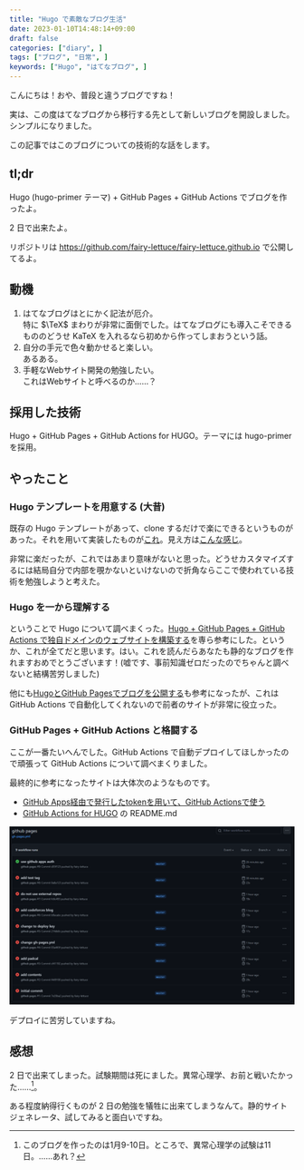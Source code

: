 ```yaml
---
title: "Hugo で素敵なブログ生活"
date: 2023-01-10T14:48:14+09:00
draft: false
categories: ["diary", ]
tags: ["ブログ", "日常", ]
keywords: ["Hugo", "はてなブログ", ]
---
```


こんにちは！おや、普段と違うブログですね！

実は、この度はてなブログから移行する先として新しいブログを開設しました。シンプルになりました。

この記事ではこのブログについての技術的な話をします。

## tl;dr

Hugo (hugo-primer テーマ) + GitHub Pages + GitHub Actions でブログを作ったよ。

2 日で出来たよ。

リポジトリは https://github.com/fairy-lettuce/fairy-lettuce.github.io で公開してるよ。

<!--more-->

## 動機

1. はてなブログはとにかく記法が厄介。  
	特に $\TeX$ まわりが非常に面倒でした。はてなブログにも導入こそできるもののどうせ KaTeX を入れるなら初めから作ってしまおうという話。
2. 自分の手元で色々動かせると楽しい。  
	あるある。
3. 手軽なWebサイト開発の勉強したい。  
	これはWebサイトと呼べるのか……？

## 採用した技術

Hugo + GitHub Pages + GitHub Actions for HUGO。テーマには hugo-primer を採用。

## やったこと

### Hugo テンプレートを用意する (大昔)

既存の Hugo テンプレートがあって、clone するだけで楽にできるというものがあった。それを用いて実装したものが[これ](https://github.com/fairy-lettuce/fairy-lettuce-blog)。見え方は[こんな感じ](https://fairy-lettuce.github.io/fairy-lettuce-blog/)。

非常に楽だったが、これではあまり意味がないと思った。どうせカスタマイズするには結局自分で内部を覗かないといけないので折角ならここで使われている技術を勉強しようと考えた。

### Hugo を一から理解する

ということで Hugo について調べまくった。[Hugo + GitHub Pages + GitHub Actions で独自ドメインのウェブサイトを構築する](https://zenn.dev/nikaera/articles/hugo-github-actions-for-github-pages)を専ら参考にした。というか、これが全てだと思います。はい。これを読んだらあなたも静的なブログを作れますおめでとうございます！(嘘です、事前知識ゼロだったのでちゃんと調べないと結構苦労しました)

他にも[HugoとGitHub Pagesでブログを公開する](https://open-groove.net/other-tools/hugo-github-pages-blog/)も参考になったが、これは GitHub Actions で自動化してくれないので前者のサイトが非常に役立った。

### GitHub Pages + GitHub Actions と格闘する

ここが一番たいへんでした。GitHub Actions で自動デプロイしてほしかったので頑張って GitHub Actions について調べまくりました。

最終的に参考になったサイトは大体次のようなものです。

- [GitHub Apps経由で発行したtokenを用いて、GitHub Actionsで使う](https://zenn.dev/suzutan/articles/how-to-use-github-apps-token-in-github-actions)
- [GitHub Actions for HUGO](https://github.com/peaceiris/actions-hugo) の README.md

![デプロイに苦労する様子](/img/diary/deploy-hell.png)

デプロイに苦労していますね。

## 感想

2 日で出来てしまった。試験期間は死にました。異常心理学、お前と戦いたかった……[^1]。

ある程度納得行くものが 2 日の勉強を犠牲に出来てしまうなんて。静的サイトジェネレータ、試してみると面白いですね。

[^1]: このブログを作ったのは1月9-10日。ところで、異常心理学の試験は11日。……あれ？
